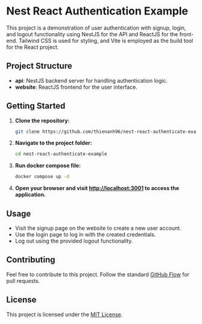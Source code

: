 # Nest React Authentication Example

This project is a demonstration of user authentication with signup, login, and logout functionality using NestJS for the API and ReactJS for the front-end. Tailwind CSS is used for styling, and Vite is employed as the build tool for the React project.

## Project Structure

- **api**: NestJS backend server for handling authentication logic.
- **website**: ReactJS frontend for the user interface.

## Getting Started

1. **Clone the repository:**

    ```bash
    git clone https://github.com/thienanh96/nest-react-authenticate-example.git
    ```

2. **Navigate to the project folder:**

    ```bash
    cd nest-react-authenticate-example
    ```

3. **Run docker compose file:**

    ```bash
    docker compose up -d
    ```
    
4. **Open your browser and visit [http://localhost:3001](http://localhost:3001) to access the application.**

## Usage

- Visit the signup page on the website to create a new user account.
- Use the login page to log in with the created credentials.
- Log out using the provided logout functionality.

## Contributing

Feel free to contribute to this project. Follow the standard [GitHub Flow](https://guides.github.com/introduction/flow/) for pull requests.

## License

This project is licensed under the [MIT License](LICENSE).
